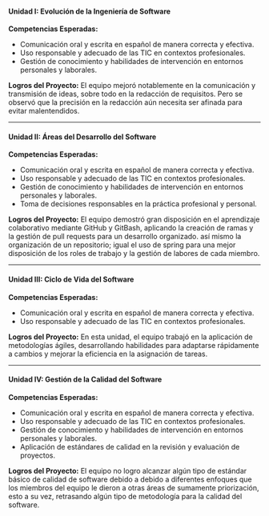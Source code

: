 #### Unidad I: Evolución de la Ingeniería de Software

**Competencias Esperadas:**

-   Comunicación oral y escrita en español de manera correcta y efectiva.
-   Uso responsable y adecuado de las TIC en contextos profesionales.
-   Gestión de conocimiento y habilidades de intervención en entornos personales y laborales.

**Logros del Proyecto:** El equipo mejoró notablemente en la comunicación y transmisión de ideas, sobre todo en la redacción de requisitos. Pero se observó que la precisión en la redacción aún necesita ser afinada para evitar malentendidos.

----------

#### Unidad II: Áreas del Desarrollo del Software

**Competencias Esperadas:**
-   Comunicación oral y escrita en español de manera correcta y efectiva.
-   Uso responsable y adecuado de las TIC en contextos profesionales.
-   Gestión de conocimiento y habilidades de intervención en entornos personales y laborales.
-   Toma de decisiones responsables en la práctica profesional y personal.

**Logros del Proyecto:** El equipo demostró gran disposición en el aprendizaje colaborativo mediante GitHub y GitBash, aplicando la creación de ramas y la gestión de pull requests para un desarrollo organizado. así mismo la organización de un repositorio; igual el uso de spring para una mejor disposición de los roles de trabajo y la gestión de labores de cada miembro. 

----------

#### Unidad III: Ciclo de Vida del Software

**Competencias Esperadas:**

-   Comunicación oral y escrita en español de manera correcta y efectiva.
-   Uso responsable y adecuado de las TIC en contextos profesionales.

**Logros del Proyecto:** En esta unidad, el equipo trabajó en la aplicación de metodologías ágiles, desarrollando habilidades para adaptarse rápidamente a cambios y mejorar la eficiencia en la asignación de tareas.

----------

#### Unidad IV: Gestión de la Calidad del Software

**Competencias Esperadas:**
-   Comunicación oral y escrita en español de manera correcta y efectiva.
-   Uso responsable y adecuado de las TIC en contextos profesionales.
-   Gestión de conocimiento y habilidades de intervención en entornos personales y laborales.
-   Aplicación de estándares de calidad en la revisión y evaluación de proyectos.

**Logros del Proyecto:** El equipo no logro alcanzar algún tipo de estándar básico de calidad de software debido a debido a diferentes enfoques que los miembros del equipo le dieron a otras áreas de sumamente priorización, esto a su vez, retrasando algún tipo de metodología para la calidad del software. 
